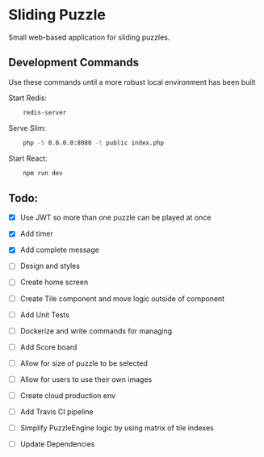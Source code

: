 # Sliding Puzzle 

Small web-based application for sliding puzzles.

## Development Commands

Use these commands until a more robust local environment has been built

Start Redis:
```bash
    redis-server
```

Serve Slim:
```bash
    php -S 0.0.0.0:8080 -t public index.php
```

Start React:
```bash
    npm run dev
```

## Todo:

- [x] Use JWT so more than one puzzle can be played at once
- [x] Add timer
- [x] Add complete message
- [ ] Design and styles
- [ ] Create home screen
- [ ] Create Tile component and move logic outside of component
- [ ] Add Unit Tests
- [ ] Dockerize and write commands for managing
- [ ] Add Score board
- [ ] Allow for size of puzzle to be selected
- [ ] Allow for users to use their own images
- [ ] Create cloud production env
- [ ] Add Travis CI pipeline
- [ ] Simplify PuzzleEngine logic by using matrix of tile indexes
- [ ] Update Dependencies 


